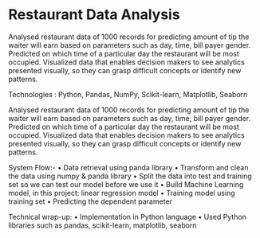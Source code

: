 # Restaurant Data Analysis
Analysed restaurant data of 1000 records for predicting amount of tip the waiter will earn based on parameters such as day, time, bill payer gender. 
Predicted on which time of a particular day the restaurant will be most occupied. Visualized data that enables decision makers to see analytics presented visually, so they can grasp difficult concepts or identify new patterns. 


Technologies : Python, Pandas, NumPy, Scikit-learn, Matplotlib, Seaborn

Analysed restaurant data of 1000 records for predicting amount of tip the waiter will earn based on parameters such as day, time, bill payer gender. Predicted on which time of a particular day the restaurant will be most occupied. Visualized data that enables decision makers to see analytics presented visually, so they can grasp difficult concepts or identify new patterns. 

System Flow:- 
•	Data retrieval using panda library 
•	Transform and clean the data using numpy & panda library 
•	Split the data into test and training set so we can test our model before we use it 
•	Build Machine Learning model, in this project: linear regression model 
•	Training model using training set 
•	Predicting the dependent parameter 

Technical wrap-up: 
• Implementation in Python language 
• Used Python libraries such as pandas, scikit-learn, matplotlib, seaborn 
